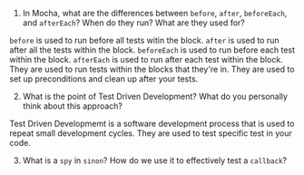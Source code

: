 <!-- Answers to the Short Answer Essay Questions go here -->

1. In Mocha, what are the differences between `before`, `after`, `beforeEach`, and `afterEach`? When do they run? What are they used for?

`before` is used to run before all tests witin the block. `after` is used to run after all the tests within the block. `beforeEach` is used to run before each test within the block.
`afterEach` is used to run after each test within the block.
They are used to run tests within the blocks that they're in. They are used to set up preconditions and clean up after your tests.


2. What is the point of Test Driven Development? What do you personally think about this approach? 

Test Driven Developmemt is a software development process that is used to repeat small development cycles. They are used to test specific test in your code. 

3. What is a `spy` in `sinon`? How do we use it to effectively test a `callback`? 


